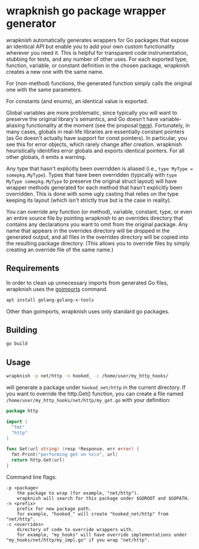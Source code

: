 # wrapknish go package wrapper generator

wrapknish automatically generates wrappers for Go packages that expose an identical API but enable you to add your own custom functionality wherever you need it. This is helpful for transparent code instrumentation, stubbing for tests, and any number of other uses. For each exported type, function, variable, or constant definition in the chosen package, wrapknish creates a new one with the same name. 

For (non-method) functions, the generated function simply calls the original one with the same parameters. 

For constants (and enums), an identical value is exported. 

Global variables are more problematic, since typically you will want to preserve the original library's semantics, and Go doesn't have variable-aliasing functionality at the moment (see the proposal [here](https://go.googlesource.com/proposal/+/1487446b91599daa695905dc51a77d1bcc7086d8/design/16339-alias-decls.md)). Fortunately, in many cases, globals in real-life libraries are essentially constant pointers (as Go doesn't actually have support for const pointers). In particular, you see this for error objects, which rarely change after creation. wrapknish heuristically identifies error globals and exports identical pointers. For all other globals, it emits a warning.

Any type that hasn't explicitly been overridden is aliased (i.e., `type MyType = somepkg.MyType`). Types that have been overridden (typically with `type MyType somepkg.MyType` to preserve the original struct layout) will have wrapper methods generated for each method that hasn't explicitly been overridden. This is done with some ugly casting that relies on the type keeping its layout (which isn't strictly true but is the case in reality).

You can override any function (or method), variable, constant, type, or even an entire source file by pointing wrapknish to an overrides directory that contains any declarations you want to omit from the original package. Any name that appears in the overrides directory will be dropped in the generated output, and all files in the overrides directory will be copied into the resulting package directory. (This allows you to override files by simply creating an override file of the same name.)

## Requirements
In order to clean up unnecessary imports from generated Go files, wrapknish uses the [goimports](https://godoc.org/golang.org/x/tools/cmd/goimports) command.
```sh
apt install golang-golang-x-tools
```
Other than goimports, wrapknish uses only standard go packages.

## Building
```sh
go build
```

## Usage
```sh
wrapknish -p net/http -n hooked_ -c /home/user/my_http_hooks/
```
will generate a package under `hooked_net/http` in the current directory. If you want to override the http.Get() function, you can create a file named `/home/user/my_http_hooks/net/http/my_get.go` with your definition:
```go
package http

import (
  "fmt"
  "http"
)

func Get(url string) (resp *Response, err error) {
  fmt.Print("performing get on %s\n", url)
  return http.Get(url)
}
```

Command line flags:
```
-p <package>
    the package to wrap (for example, "net/http").
    wrapknish will search for this package under $GOROOT and $GOPATH.
-n <prefix>
    prefix for new package path.
    for example, "hooked_" will create "hooked_net/http" from "net/http".
-c <overrides>
    directory of code to override wrappers with.
    for example, "my_hooks" will have override implementations under "my_hooks/net/http/my_impl.go" if you wrap "net/http".
```
